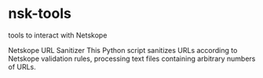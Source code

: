# nsk-tools
tools to interact with Netskope


Netskope URL Sanitizer
This Python script sanitizes URLs according to Netskope validation rules, processing text files containing arbitrary numbers of URLs.
